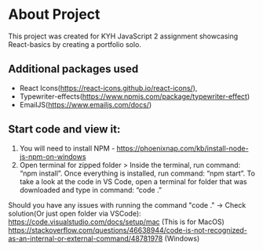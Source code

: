 # About Project

This project was created for KYH JavaScript 2 assignment showcasing React-basics by creating a portfolio solo. 


## Additional packages used

- React Icons(https://react-icons.github.io/react-icons/),
- Typewriter-effects(https://www.npmjs.com/package/typewriter-effect)
- EmailJS(https://www.emailjs.com/docs/)
## Start code and view it:
 1. You will need to install NPM - https://phoenixnap.com/kb/install-node-js-npm-on-windows
 2. Open terminal for zipped folder > Inside the terminal, run command: “npm install”. Once everything is installed, run command: “npm start”. 
 To take a look at the code in VS Code, open a terminal for folder that was downloaded and type in command: “code .”
 
 Should you have any issues with running the command "code ." -> Check solution(Or just open folder via VSCode):
 https://code.visualstudio.com/docs/setup/mac (This is for MacOS) https://stackoverflow.com/questions/46638944/code-is-not-recognized-as-an-internal-or-external-command/48781978 (Windows)

 




